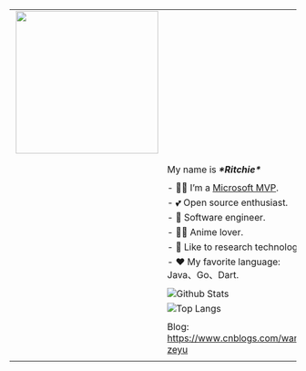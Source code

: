 |                                                              |                                                              |
| ------------------------------------------------------------ | ------------------------------------------------------------ |
| <img align="right" width="250px" src="https://mvp.microsoft.com/Content/Images/mvp-banner.png" /> |                                                              |
|                                                              |                                                              |
|                                                              |                                                              |
|                                                              | My name is ***\*Ritchie\****                             |
|                                                              |                                                              |
|                                                              | - 👨‍💻 I’m a [Microsoft MVP](https://mvp.microsoft.com/en-us/PublicProfile/5003133). |
|                                                              | - 💕 Open source enthusiast.                                  |
|                                                              | - 👔 Software engineer.                                       |
|                                                              | - 🧚‍♂️ Anime lover.                                            |
|                                                              | - 🌱 Like to research technology                              |
|                                                              | - ❤ My favorite language: Java、Go、Dart.                       |
|                                                              |                                                              |
|                                                              | ![Github Stats](https://github-readme-stats.vercel.app/api?username=stulzq&show_icons=true&theme=cobalt) |
|                                                              | ![Top Langs](https://github-readme-stats.vercel.app/api/top-langs/?username=stulzq&theme=cobalt&layout=compact) |
|                                                              |                                                              |
|                                                              | Blog: https://www.cnblogs.com/wang-zeyu                        |
|                                                              |                                                              |

<!--
**ritchie2000/ritchie2000** is a ✨ _special_ ✨ repository because its `README.md` (this file) appears on your GitHub profile.

Here are some ideas to get you started:

- 🔭 I’m currently working on ...
- 🌱 I’m currently learning ...
- 👯 I’m looking to collaborate on ...
- 🤔 I’m looking for help with ...
- 💬 Ask me about ...
- 📫 How to reach me: ...
- 😄 Pronouns: ...
- ⚡ Fun fact: ...
-->
